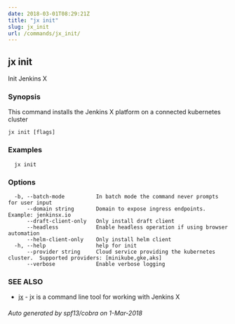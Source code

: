 ```yaml
---
date: 2018-03-01T08:29:21Z
title: "jx init"
slug: jx_init
url: /commands/jx_init/
---
```

## jx init

Init Jenkins X

### Synopsis

This command installs the Jenkins X platform on a connected kubernetes cluster

```
jx init [flags]
```

### Examples

```
  jx init
```

### Options

```
  -b, --batch-mode          In batch mode the command never prompts for user input
      --domain string       Domain to expose ingress endpoints.  Example: jenkinsx.io
      --draft-client-only   Only install draft client
      --headless            Enable headless operation if using browser automation
      --helm-client-only    Only install helm client
  -h, --help                help for init
      --provider string     Cloud service providing the kubernetes cluster.  Supported providers: [minikube,gke,aks]
      --verbose             Enable verbose logging
```

### SEE ALSO

* [jx](/commands/jx/)	 - jx is a command line tool for working with Jenkins X

###### Auto generated by spf13/cobra on 1-Mar-2018
